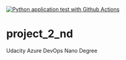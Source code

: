 [![Python application test with Github Actions](https://github.com/mdominovic/project_2_nd/actions/workflows/pythonapp.yml/badge.svg?branch=master)](https://github.com/mdominovic/project_2_nd/actions/workflows/pythonapp.yml)

# project_2_nd
Udacity Azure DevOps Nano Degree
